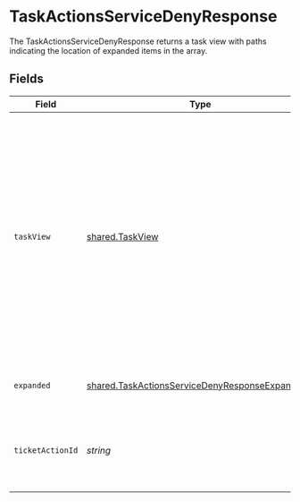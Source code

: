 # TaskActionsServiceDenyResponse

The TaskActionsServiceDenyResponse returns a task view with paths indicating the location of expanded items in the array.


## Fields

| Field                                                                                                                                                                                            | Type                                                                                                                                                                                             | Required                                                                                                                                                                                         | Description                                                                                                                                                                                      |
| ------------------------------------------------------------------------------------------------------------------------------------------------------------------------------------------------ | ------------------------------------------------------------------------------------------------------------------------------------------------------------------------------------------------ | ------------------------------------------------------------------------------------------------------------------------------------------------------------------------------------------------ | ------------------------------------------------------------------------------------------------------------------------------------------------------------------------------------------------ |
| `taskView`                                                                                                                                                                                       | [shared.TaskView](../../../sdk/models/shared/taskview.md)                                                                                                                                        | :heavy_minus_sign:                                                                                                                                                                               | Contains a task and JSONPATH expressions that describe where in the expanded array related objects are located. This view can be used to display a fully-detailed dashboard of task information. |
| `expanded`                                                                                                                                                                                       | [shared.TaskActionsServiceDenyResponseExpanded](../../../sdk/models/shared/taskactionsservicedenyresponseexpanded.md)[]                                                                          | :heavy_minus_sign:                                                                                                                                                                               | List of serialized related objects.                                                                                                                                                              |
| `ticketActionId`                                                                                                                                                                                 | *string*                                                                                                                                                                                         | :heavy_minus_sign:                                                                                                                                                                               | The ID of the ticket (task) deny action created by this request.                                                                                                                                 |